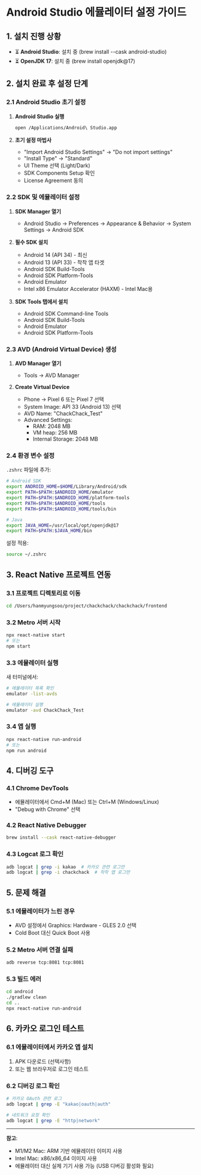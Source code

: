 # Android Studio 에뮬레이터 설정 가이드

## 1. 설치 진행 상황
- ⏳ **Android Studio**: 설치 중 (brew install --cask android-studio)
- ⏳ **OpenJDK 17**: 설치 중 (brew install openjdk@17)

## 2. 설치 완료 후 설정 단계

### 2.1 Android Studio 초기 설정
1. **Android Studio 실행**
   ```bash
   open /Applications/Android\ Studio.app
   ```

2. **초기 설정 마법사**
   - "Import Android Studio Settings" → "Do not import settings"
   - "Install Type" → "Standard"
   - UI Theme 선택 (Light/Dark)
   - SDK Components Setup 확인
   - License Agreement 동의

### 2.2 SDK 및 에뮬레이터 설정
1. **SDK Manager 열기**
   - Android Studio → Preferences → Appearance & Behavior → System Settings → Android SDK
   
2. **필수 SDK 설치**
   - Android 14 (API 34) - 최신
   - Android 13 (API 33) - 착착 앱 타겟
   - Android SDK Build-Tools
   - Android SDK Platform-Tools
   - Android Emulator
   - Intel x86 Emulator Accelerator (HAXM) - Intel Mac용
   
3. **SDK Tools 탭에서 설치**
   - Android SDK Command-line Tools
   - Android SDK Build-Tools
   - Android Emulator
   - Android SDK Platform-Tools

### 2.3 AVD (Android Virtual Device) 생성
1. **AVD Manager 열기**
   - Tools → AVD Manager
   
2. **Create Virtual Device**
   - Phone → Pixel 6 또는 Pixel 7 선택
   - System Image: API 33 (Android 13) 선택
   - AVD Name: "ChackChack_Test"
   - Advanced Settings:
     - RAM: 2048 MB
     - VM heap: 256 MB
     - Internal Storage: 2048 MB

### 2.4 환경 변수 설정
`.zshrc` 파일에 추가:
```bash
# Android SDK
export ANDROID_HOME=$HOME/Library/Android/sdk
export PATH=$PATH:$ANDROID_HOME/emulator
export PATH=$PATH:$ANDROID_HOME/platform-tools
export PATH=$PATH:$ANDROID_HOME/tools
export PATH=$PATH:$ANDROID_HOME/tools/bin

# Java
export JAVA_HOME=/usr/local/opt/openjdk@17
export PATH=$PATH:$JAVA_HOME/bin
```

설정 적용:
```bash
source ~/.zshrc
```

## 3. React Native 프로젝트 연동

### 3.1 프로젝트 디렉토리로 이동
```bash
cd /Users/hanmyungsoo/project/chackchack/chackchack/frontend
```

### 3.2 Metro 서버 시작
```bash
npx react-native start
# 또는
npm start
```

### 3.3 에뮬레이터 실행
새 터미널에서:
```bash
# 에뮬레이터 목록 확인
emulator -list-avds

# 에뮬레이터 실행
emulator -avd ChackChack_Test
```

### 3.4 앱 실행
```bash
npx react-native run-android
# 또는
npm run android
```

## 4. 디버깅 도구

### 4.1 Chrome DevTools
- 에뮬레이터에서 Cmd+M (Mac) 또는 Ctrl+M (Windows/Linux)
- "Debug with Chrome" 선택

### 4.2 React Native Debugger
```bash
brew install --cask react-native-debugger
```

### 4.3 Logcat 로그 확인
```bash
adb logcat | grep -i kakao  # 카카오 관련 로그만
adb logcat | grep -i chackchack  # 착착 앱 로그만
```

## 5. 문제 해결

### 5.1 에뮬레이터가 느린 경우
- AVD 설정에서 Graphics: Hardware - GLES 2.0 선택
- Cold Boot 대신 Quick Boot 사용

### 5.2 Metro 서버 연결 실패
```bash
adb reverse tcp:8081 tcp:8081
```

### 5.3 빌드 에러
```bash
cd android
./gradlew clean
cd ..
npx react-native run-android
```

## 6. 카카오 로그인 테스트

### 6.1 에뮬레이터에서 카카오 앱 설치
1. APK 다운로드 (선택사항)
2. 또는 웹 브라우저로 로그인 테스트

### 6.2 디버깅 로그 확인
```bash
# 카카오 OAuth 관련 로그
adb logcat | grep -E "kakao|oauth|auth"

# 네트워크 요청 확인
adb logcat | grep -E "http|network"
```

---

**참고**: 
- M1/M2 Mac: ARM 기반 에뮬레이터 이미지 사용
- Intel Mac: x86/x86_64 이미지 사용
- 에뮬레이터 대신 실제 기기 사용 가능 (USB 디버깅 활성화 필요)